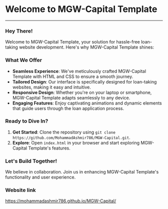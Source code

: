 # Welcome to MGW-Capital Template

---

### Hey There!

Welcome to MGW-Capital Template, your solution for hassle-free loan-taking website development. Here's why MGW-Capital Template shines:

### What We Offer

- **Seamless Experience**: We've meticulously crafted MGW-Capital Template with HTML and CSS to ensure a smooth journey.
- **Tailored Design**: Our interface is specifically designed for loan-taking websites, making it easy and intuitive.
- **Responsive Design**: Whether you're on your laptop or smartphone, MGW-Capital Template adapts seamlessly to any device.
- **Engaging Features**: Enjoy captivating animations and dynamic elements that guide users through the loan application process.

### Ready to Dive In?

1. **Get Started**: Clone the repository using `git clone https://github.com/MohammadAshmir786/MGW-Capital.git`.
2. **Explore**: Open `index.html` in your browser and start exploring MGW-Capital Template's features.

### Let's Build Together!

We believe in collaboration. Join us in enhancing MGW-Capital Template's functionality and user experience. 

### Website link
https://mohammadashmir786.github.io/MGW-Capital/
